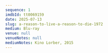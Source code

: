 ```yaml
---
sequence: 1
imdbId: tt0069159
date: 2025-07-13
slug: a-reason-to-live-a-reason-to-die-1972
medium: Blu-ray
venue: null
venueNotes: null
mediumNotes: Kino Lorber, 2015
---
```


